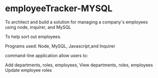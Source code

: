 # employeeTracker-MYSQL

To architect and build a solution for managing a company's employees using node, inquirer, and MySQL

To help sort out employees.

Programs used: Node, MySQL, Javascript,and Inquirer

command-line application allow users to:

Add departments, roles, employees, 
View departments, roles, employees 
Update employee roles

